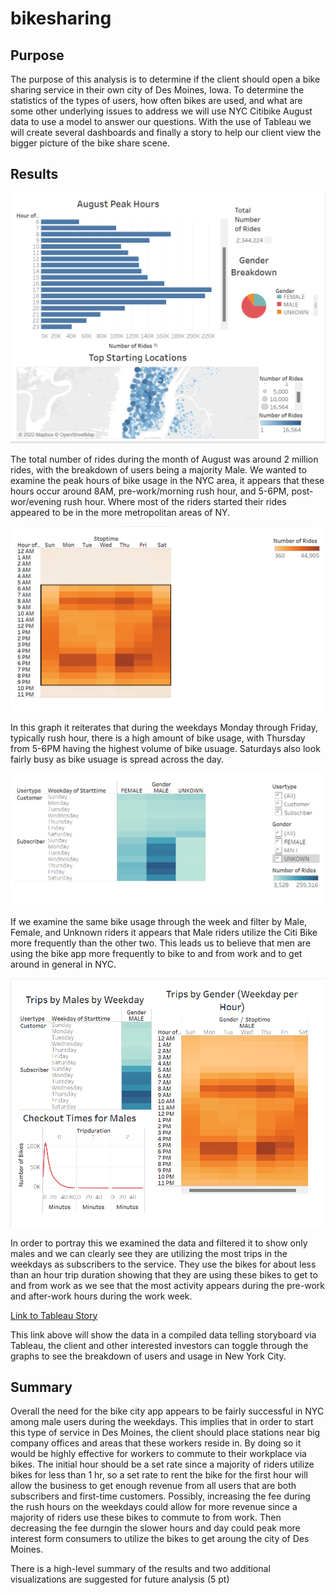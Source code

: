 # bikesharing

## Purpose
The purpose of this analysis is to determine if the client should open a bike sharing service in their own city of Des Moines, Iowa. To determine the statistics of the types of users, how often bikes are used, and what are some other underlying issues to address we will use NYC Citibike August data to use a model to answer our questions. With the use of Tableau we will create several dashboards and finally a story to help our client view the bigger picture of the bike share scene.

## Results
![NYC_Breakdown](https://github.com/vanessaneang/bikesharing/blob/main/Resources/NYC_Breakdown.png)

The total number of rides during the month of August was around 2 million rides, with the breakdown of users being a majority Male. We wanted to examine the peak hours of bike usage in the NYC area, it appears that these hours occur around 8AM, pre-work/morning rush hour, and 5-6PM, post-wor/evening rush hour. Where most of the riders started their rides appeared to be in the more metropolitan areas of NY.

![Trips_by_Week](https://github.com/vanessaneang/bikesharing/blob/main/Resources/Trips_by_weekday.png)

In this graph it reiterates that during the weekdays Monday through Friday, typically rush hour, there is a high amount of bike usage, with Thursday from 5-6PM having the highest volume of bike usuage. Saturdays also look fairly busy as bike usuage is spread across the day.


![Trips_by_Week_Gendered](https://github.com/vanessaneang/bikesharing/blob/main/Resources/Usertype_Weekday_Trips_gendered.png)

If we examine the same bike usage through the week and filter by Male, Female, and Unknown riders it appears that Male riders utilize the Citi Bike more frequently than the other two. This leads us to believe that men are using the bike app more frequently to bike to and from work and to get around in general in NYC.

![Most_Common_User](https://github.com/vanessaneang/bikesharing/blob/main/Resources/Most_Common_user.png)

In order to portray this we examined the data and filtered it to show only males and we can clearly see they are utilizing the most trips in the weekdays as subscribers to the service. They use the bikes for about less than an hour trip duration showing that they are using these bikes to get to and from work as we see that the most activity appears during the pre-work and after-work hours during the work week. 

[Link to Tableau Story](https://public.tableau.com/app/profile/vanessa.neang6287/viz/ChallengeProject_16700985738970/CitiBikeStory?publish=yes)

This link above will show the data in a compiled data telling storyboard via Tableau, the client and other interested investors can toggle through the graphs to see the breakdown of users and usage in New York City.

## Summary

Overall the need for the bike city app appears to be fairly successful in NYC among male users during the weekdays. This implies that in order to start this type of service in Des Moines, the client should place stations near big company offices and areas that these workers reside in. By doing so it would be highly effective for workers to commute to their workplace via bikes. The initial hour should be a set rate since a majority of riders utilize bikes for less than 1 hr, so a set rate to rent the bike for the first hour will allow the business to get enough revenue from all users that are both subscribers and first-time customers. Possibly, increasing the fee during the rush hours on the weekdays could allow for more revenue since a majority of riders use these bikes to commute to from work. Then decreasing the fee durngin the slower hours and day could peak more interest form consumers to utilize the bikes to get aroung the city of Des Moines. 

There is a high-level summary of the results and two additional visualizations are suggested for future analysis (5 pt)
